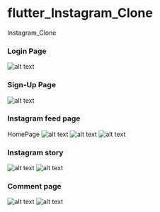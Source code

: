 # flutter_Instagram_Clone
Instagram_Clone

### Login Page
![alt text](https://github.com/Aayush-Basnet/flutter_Instagram_Clone/blob/903cde3cd56786b551a80c142144b643fb5678e5/Screenshots/Instagram_login_page.png)

### Sign-Up Page
![alt text](https://github.com/Aayush-Basnet/flutter_Instagram_Clone/blob/903cde3cd56786b551a80c142144b643fb5678e5/Screenshots/Instagram_signup_page.png)

### Instagram feed page
HomePage
![alt text](https://github.com/Aayush-Basnet/flutter_Instagram_Clone/blob/ab99d21dd82527a5d3417148f497b6250db914cd/Screenshots/Instagram_feed_page_1.png)
![alt text](https://github.com/Aayush-Basnet/flutter_Instagram_Clone/blob/ab99d21dd82527a5d3417148f497b6250db914cd/Screenshots/Instagram_feed_page_2.png)
![alt text](https://github.com/Aayush-Basnet/flutter_Instagram_Clone/blob/ab99d21dd82527a5d3417148f497b6250db914cd/Screenshots/Instagram_feed_page_3.png)

### Instagram story
![alt text](https://github.com/Aayush-Basnet/flutter_Instagram_Clone/blob/c3745351e4f946b3f526cdf14178196270927947/Screenshots/Instagram_story_1.png)
![alt text](https://github.com/Aayush-Basnet/flutter_Instagram_Clone/blob/c3745351e4f946b3f526cdf14178196270927947/Screenshots/Instagram_story_2.png)

### Comment page
![alt text](https://github.com/Aayush-Basnet/flutter_Instagram_Clone/blob/b0fb1210501fddb199a1fde6d84ec0580f6fe040/Screenshots/Instagram_comment_page_1.png)
![alt text](https://github.com/Aayush-Basnet/flutter_Instagram_Clone/blob/b0fb1210501fddb199a1fde6d84ec0580f6fe040/Screenshots/Instagram_comment_page_2.png)
